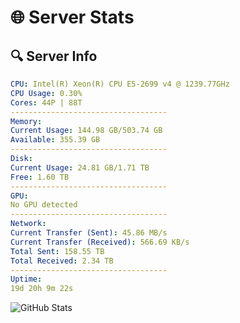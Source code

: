 # 🌐 Server Stats
## 🔍 Server Info
```yaml
CPU: Intel(R) Xeon(R) CPU E5-2699 v4 @ 1239.77GHz
CPU Usage: 0.30%
Cores: 44P | 88T
-----------------------------------
Memory:
Current Usage: 144.98 GB/503.74 GB
Available: 355.39 GB
-----------------------------------
Disk:
Current Usage: 24.81 GB/1.71 TB
Free: 1.60 TB
-----------------------------------
GPU:
No GPU detected
-----------------------------------
Network:
Current Transfer (Sent): 45.86 MB/s
Current Transfer (Received): 566.69 KB/s
Total Sent: 158.55 TB
Total Received: 2.34 TB
-----------------------------------
Uptime:
19d 20h 9m 22s
```
![GitHub Stats](https://img.shields.io/badge/Updated-2025-02-27_18:52:40-blue)
